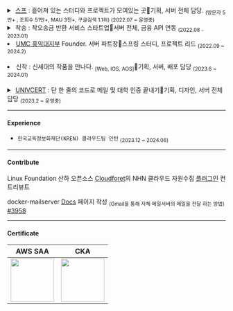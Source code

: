 <details>
 <summary>
         &nbsp;<a href = "https://soup.pw">스프</a> : 흩어져 있는 스터디와 프로젝트가 모여있는 곳🔹기획, 서버 전체 담당.  <sub>(방문자 5만+ , 조회수 51만+, MAU 3천+, 구글검색 1.1위) (2022.07 ~ 운영중)</sub>
 </summary>
&nbsp;
 
![soup2](https://user-images.githubusercontent.com/94730032/208659106-16f7d859-40e2-4217-832f-5cc04d10e1ff.png)

![image](https://github.com/in-seo/SouP/assets/94730032/d991cc97-f476-4e62-890e-424428a5d489)

</details>


 <details> &nbsp;
     <summary>
          &nbsp;착송 : 착오송금 반환 서비스 스타트업🔹서버 전체, 금융 API 연동  <sub>(2022.08 - 2023.01)  </sub> 
     </summary>
&nbsp;
 <sub> 
  
  [ 금융기관 선정 서비스 '착송' ] <br>
  
  2022 예비창업패키지(정부지원사업) 선정 서비스 <br>
  
  2022 부산은행 썸인큐베이터 7기 선정 서비스 <br>
  
  2022 부산 창업 촉진 사업 액셀러레이팅 선정 기업 <br>
  
  2022 부산 클라우드 엑스포 전시 서비스 <br>
  
  2022 부산 혁신 창업기업 육성 플랫폼(BIGS) 사업 우수 기업 선정 <br>
  
  <a href = "https://n.news.naver.com/article/014/0004938410">출시 기사 링크</a>
  
 </sub> 
 
![회사소개 삽입 이미지 2 (1)](https://user-images.githubusercontent.com/94730032/201576242-11cdfd72-fe51-46df-909d-4e478c0f91f1.svg)

![(figma) 엑스포 벽면 그래픽 디자인_3 (1)](https://user-images.githubusercontent.com/94730032/201576237-71d333ae-26c9-43c3-8f73-c2fc3968b356.svg)


 </details>
 
<li> <a href = "https://github.com/HIUMC"> UMC 홍익대지부</a> Founder.  서버 파트장🔹스프링 스터디, 프로젝트 리드  <sub>(2022.09 ~ 2024.2)  </sub> </li>
&nbsp;
<li> 신작 </a>: 신세대의 작품을 만나다. <sub>[Web, IOS, AOS]</sub>🔹기획, 서버, 배포 담당 <sub>(2023.6 ~ 2024.01) </sub> </li>
&nbsp;
 
 <details> &nbsp;
 <summary>
         &nbsp;<a href = "https://univcert.com">UNIVCERT</a> : 단 한 줄의 코드로 메일 및 대학 인증 끝내기🔹기획, 디자인, 서버 전체 담당 <sub>(2023.2 ~ 운영중)  </sub> 
 </summary>
 
 ## 🐣 초보자를 위한 UnivCert의 라이브러리 배포

자세한 설명은 [해당 사이트](https://univcert.com/)에서도 확인하실 수 있습니다.

💡 build.gradle에 해당 코드 두 줄 추가

```
repositories{
  ...
  maven {url 'https://jitpack.io'}
}

dependencies{
  ...
  implementation 'com.github.in-seo:univcert:master-SNAPSHOT'
  ...
}
```

✉ 이용자 메일 인증 시작 (인증코드 발송)

**`UnivCert.certify("key", "email", "univName", univ_check(bool));`**

- -> 하단 json 형태로 자동 변환 및 http 전송 POST([univcert.com/api/v1/certify](http://univcert.com/api/v1/certify))

```
{
  “key” : “부여받은 API KEY”,
  "email” : “abc@mail.hongik.ac.kr”,
  “univName” : “홍익대학교”,
  “univ_check” : true
	(true라면 해당 대학 재학 여부, false라면 메일 소유자 인증만)
}
```

✅ 이용자 메일에 발송된 코드를 전달 받아 인증 받기

**`UnivCert.certifyCode("key", "email", "univName", 인증코드(int));`**

- -> 하단 형태로 자동 변환 및 http 전송 POST([univcert.com/api/v1/certifycode](http://univcert.com/api/v1/certifycode))

```
{
  “key” : “부여받은 API KEY”
  “email” : "abc@mail.hongik.ac.kr”,
  “univName” : “홍익대학교”,
  “code” : 3816
}
```

🆗 응답 성공 시 인증 끝 !
 
 </details>

<hr>

<h4> Experience </h4>

- `한국교육정보화재단(KREN) 클라우드팀 인턴`  <sub>(2023.12 ~ 2024.06)</sub>

<hr>

<h4> Contribute </h4>

Linux Foundation 산하 오픈소스 <a href = "https://github.com/cloudforet-io">Cloudforet</a>의 NHN 클라우드 자원수집 <a href = "https://github.com/cloudforet-io/plugin-nhncloud-inven-collector/pulls/in-seo">플러그인</a> 컨트리뷰트

docker-mailserver  <a href= "https://docker-mailserver.github.io/docker-mailserver/edge/config/advanced/mail-forwarding/gmail-smtp/">Docs</a> 페이지 작성 <sub>(Gmail을 통해 자체 메일서버의 메일을 전달 하는 방법)</sub>  <a href = "https://github.com/docker-mailserver/docker-mailserver/pull/3958">#3958</a>

<hr>


<h4> Certificate </h4>

| AWS SAA | CKA |
|------------------------|----------------------|
| <div style="text-align: center;">  <a href="https://www.credly.com/badges/347fb739-0fff-486d-be98-7410530f8943/public_url"><img src="https://images.credly.com/size/220x220/images/0e284c3f-5164-4b21-8660-0d84737941bc/image.png" width="100"></a></div> | <div style="text-align: center;">  <a href="https://www.credly.com/badges/a5317501-46b5-40d0-9177-91cebf17f288/public_url"><img src="https://images.credly.com/size/220x220/images/8b8ed108-e77d-4396-ac59-2504583b9d54/cka_from_cncfsite__281_29.png" width="100"></a></div> |


